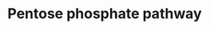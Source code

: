 ---
annotations:
- id: PW:0000002
  parent: classic metabolic pathway
  type: Pathway Ontology
  value: classic metabolic pathway
- id: PW:0000045
  parent: classic metabolic pathway
  type: Pathway Ontology
  value: pentose phosphate pathway
authors:
- Kdahlquist
- MaintBot
- Thomas
- Ddigles
- Egonw
- DeSl
- Eweitz
- Khanspers
citedin: ''
communities: []
description: 'The pentose phosphate pathway is important for generating NADPH, which
  is a source of reducing energy, as well as a variety of sugar molecules that are
  required for the biosynthesis of nucleic acids and  amino acids. This pathway is
  also important for protecting yeast from oxidative  stress, since NADPH is an essential
  cofactor for glutathione- and thioredoxin-dependent enzymes that defend cells against
  oxidative damage. The pentose phosphate pathway is of industrial interest for the
  fermentation of xylose to ethanol. Xylose is the predominant sugar found in biomass
  such as agricultural wastes, wood, municipal solid wastes, and wastes from pulp
  and paper industries, and possibly could serve as a low-cost and abundant raw material
  for  fuel ethanol production. Saccharomyces cerevisiae does  not naturally metabolize
  xylose, but recombinant S. cerevisiae strains containing the xylose reductase and
  xylitol dehydrogenase  genes from Pichia stipitis are able to metabolize xylose
  via the  pentose phosphate pathway. Changes in the levels of enzymes in the pentose
  phosphate pathway effect the fitness, ethanol production, and amount of xylose metabolized
  by these recombinant xylose-utilizing strains. The pentose phosphate pathway is
  also of medical interest because mutations in the human homologs of some yeast pentose
  phosphate genes  are associated with a variety of diseases. Zwf1p is homologus to
  human glucose-6-phosphate dehydrogenase (G6PD), which has been  implicated in neonatal
  jaundice and haemolytic anemia. Sol3p and Sol4p have similarity to human PGLS, which
  is associated with 6- phosphogluconolactonase deficiency and may contribute to some
  forms  of G6PD-associated hemolytic anemia. Sol3p and Sol4p  also have similarity
  to human H6PD, which is associated with  cortisone reductase deficiency. Gnd1p and
  Gnd2p have  similarity to human PGD, mutation in which may also contribute to  some
  forms of G6PD-associated hemolytic anemia. Tal1p  is similar to human TALDO1, mutation
  in which has been reported to be associated with transaldolase deficiency and hepatosplenomegaly.
  Rki1p has similarity to human RPIA, which has been associated with ribose 5-phosphate
  isomerase deficiency, leukoencephalopathy and peripheral neuropathy.    TKL1, TKL2,
  Glyceraldehyde-3-phosphate, Fructose-6-phosphate, and Xylulose-5-phosphate are duplicated
  for clarity, but are part of the same cytoplasmic pool.  Net Reaction Equation:
  3 glucose 6-P + 6 NADP+ + 3H2O = 6 NADPH + 6 H+ + 3 CO2 + glyceraldehyde 3-P + 2
  beta-D-fructose-6P  Description source: [SGD pathways](http://pathway.yeastgenome.org/server.html) '
last-edited: 2025-08-22
ndex: null
organisms:
- Saccharomyces cerevisiae
redirect_from:
- /index.php/Pathway:WP369
- /instance/WP369
- /instance/WP369_r140421
revision: r140421
schema-jsonld:
- '@context': https://schema.org/
  '@id': https://wikipathways.github.io/pathways/WP369.html
  '@type': Dataset
  creator:
    '@type': Organization
    name: WikiPathways
  description: 'The pentose phosphate pathway is important for generating NADPH, which
    is a source of reducing energy, as well as a variety of sugar molecules that are
    required for the biosynthesis of nucleic acids and  amino acids. This pathway
    is also important for protecting yeast from oxidative  stress, since NADPH is
    an essential cofactor for glutathione- and thioredoxin-dependent enzymes that
    defend cells against oxidative damage. The pentose phosphate pathway is of industrial
    interest for the fermentation of xylose to ethanol. Xylose is the predominant
    sugar found in biomass such as agricultural wastes, wood, municipal solid wastes,
    and wastes from pulp and paper industries, and possibly could serve as a low-cost
    and abundant raw material for  fuel ethanol production. Saccharomyces cerevisiae
    does  not naturally metabolize xylose, but recombinant S. cerevisiae strains containing
    the xylose reductase and xylitol dehydrogenase  genes from Pichia stipitis are
    able to metabolize xylose via the  pentose phosphate pathway. Changes in the levels
    of enzymes in the pentose phosphate pathway effect the fitness, ethanol production,
    and amount of xylose metabolized by these recombinant xylose-utilizing strains.
    The pentose phosphate pathway is also of medical interest because mutations in
    the human homologs of some yeast pentose phosphate genes  are associated with
    a variety of diseases. Zwf1p is homologus to human glucose-6-phosphate dehydrogenase
    (G6PD), which has been  implicated in neonatal jaundice and haemolytic anemia.
    Sol3p and Sol4p have similarity to human PGLS, which is associated with 6- phosphogluconolactonase
    deficiency and may contribute to some forms  of G6PD-associated hemolytic anemia.
    Sol3p and Sol4p  also have similarity to human H6PD, which is associated with  cortisone
    reductase deficiency. Gnd1p and Gnd2p have  similarity to human PGD, mutation
    in which may also contribute to  some forms of G6PD-associated hemolytic anemia.
    Tal1p  is similar to human TALDO1, mutation in which has been reported to be associated
    with transaldolase deficiency and hepatosplenomegaly. Rki1p has similarity to
    human RPIA, which has been associated with ribose 5-phosphate isomerase deficiency,
    leukoencephalopathy and peripheral neuropathy.    TKL1, TKL2, Glyceraldehyde-3-phosphate,
    Fructose-6-phosphate, and Xylulose-5-phosphate are duplicated for clarity, but
    are part of the same cytoplasmic pool.  Net Reaction Equation: 3 glucose 6-P +
    6 NADP+ + 3H2O = 6 NADPH + 6 H+ + 3 CO2 + glyceraldehyde 3-P + 2 beta-D-fructose-6P  Description
    source: [SGD pathways](http://pathway.yeastgenome.org/server.html) '
  keywords:
  - 6-Phosphogluconate
  - CO₂
  - D-6-Phospho-glucono-delta-lactone
  - D-Ribose-5-Phosphate
  - Erythrose-4-phosphate
  - Fructose-6-phosphate
  - GND1
  - GND2
  - Glucose-6-phosphate
  - Glyceraldehyde-3-phosphate
  - H⁺
  - H₂O
  - NADP
  - NADP+
  - NADPH
  - RKI1
  - RPE1
  - Ribulose-5-phosphate
  - SOL3
  - SOL4
  - Sedoheptulose-7-phosphate
  - TAL1
  - TKL1
  - TKL2
  - Xylulose-5-phosphate
  - ZWF1
  license: CC0
  name: Pentose phosphate pathway
seo: CreativeWork
title: Pentose phosphate pathway
wpid: WP369
---
